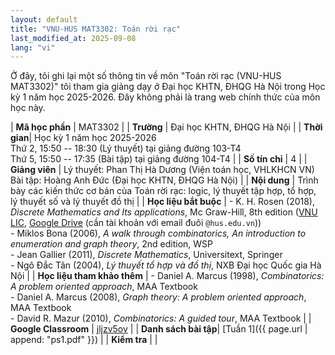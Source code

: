 ```yaml
---
layout: default
title: "VNU-HUS MAT3302: Toán rời rạc"
last_modified_at: 2025-09-08
lang: "vi"
---
```


Ở đây, tôi ghi lại một số thông tin về môn "Toán rời rạc (VNU-HUS MAT3302)" tôi tham gia giảng dạy ở Đại học KHTN, ĐHQG Hà Nội trong Học kỳ 1 năm học 2025-2026. Đây không phải là trang web chính thức của môn học này. 
<!-- Các tài liệu ở đây được chia sẻ công khai với sự đồng ý của cô Phan Thị Hà Dương. -->

| **Mã học phần** | MAT3302 |
| **Trường** | Đại học KHTN, ĐHQG Hà Nội |
| **Thời gian**| Học kỳ 1 năm học 2025-2026 <br /> Thứ 2, 15:50 -- 18:30 (Lý thuyết) tại giảng đường 103-T4 <br /> Thứ 5, 15:50 -- 17:35 (Bài tập) tại giảng đường 104-T4 |
| **Số tín chỉ** | 4 |
| **Giảng viên** | Lý thuyết: Phan Thị Hà Dương (Viện toán học, VHLKHCN VN) <br />Bài tập: Hoàng Anh Đức (Đại học KHTN, ĐHQG Hà Nội) | 
| **Nội dung** | Trình bày các kiến thức cơ bản của Toán rời rạc: logic, lý thuyết tập hợp, tổ hợp, lý thuyết số và lý thuyết đồ thị |
| **Học liệu bắt buộc** | - K. H. Rosen (2018), *Discrete Mathematics and Its applications*, Mc Graw-Hill, 8th edition ([VNU LIC](https://bookworm.vnu.edu.vn/EDetail.aspx?id=96731), [Google Drive](https://drive.google.com/file/d/1ih0TbsAnGfU01spxlxdrxmhy2Fx1usxR/view?usp=sharing) (cần tài khoản với email đuôi `@hus.edu.vn`)) <br /> - Miklos Bona (2006), *A walk through combinatorics, An introduction to enumeration and graph theory*, 2nd edition, WSP <br /> - Jean Gallier (2011), *Discrete Mathematics*, Universitext, Springer <br /> - Ngô Đắc Tân (2004), *Lý thuyết tổ hợp và đồ thị*, NXB Đại học Quốc gia Hà Nội |
| **Học liệu tham khảo thêm** | - Daniel A. Marcus (1998), *Combinatorics: A problem oriented approach*, MAA Textbook <br /> - Daniel A. Marcus (2008), *Graph theory: A problem oriented approach*, MAA Textbook <br /> - David R. Mazur (2010), *Combinatorics: A guided tour*, MAA Textbook |
| **Google Classroom** | [jljzv5ov](https://classroom.google.com/c/ODAwMzkxNzA3OTEy?cjc=jljzv5ov) | 
| **Danh sách bài tập**| [Tuần 1]({{ page.url | append: "ps1.pdf" }}) |
| **Kiểm tra** |  |
